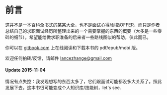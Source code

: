 # 前言

这并不是一本百科全书式的某某大全，也不是面试心得/剑指OFFER，而只是作者总结自己的求职面试经历所整理出来的一个需要掌握的东西的概要（大多是一些零碎的细节），希望能给做求职准备的后来者一些路线图似的帮助，仅此而已。

你可以在 [gitbook.com](https://www.gitbook.com/book/lancezhange/better-to-know-programming-basics-for-job-intervi/details) 上在线阅读和下载本书的 pdf/epub/mobi 版。

欢迎任何拍砖/反馈，请邮件 lancezhange@gmail.com

#### Update 2015-11-04
情况有点失控：我发现想写的东西太多了，它们跟面试可能都没多大关系了。照此发展下去，这本书很可能变成个人知识库/技能树，let's see.



